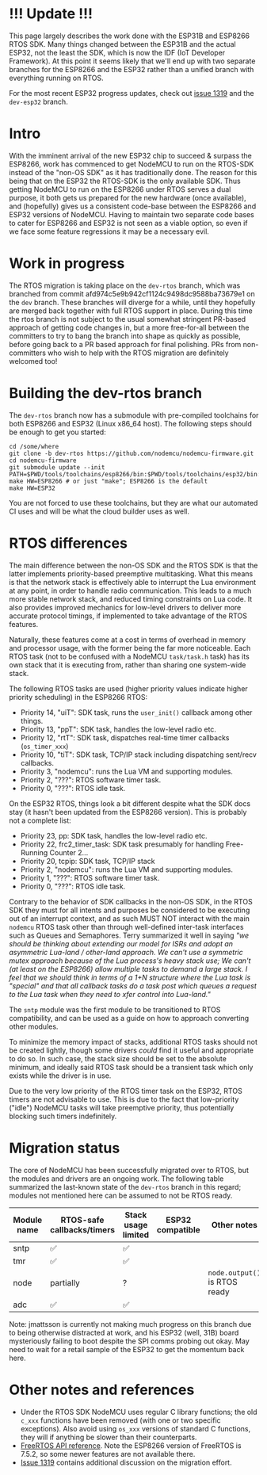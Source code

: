 # !!! Update !!!
This page largely describes the work done with the ESP31B and ESP8266 RTOS SDK. Many things changed between the ESP31B and the actual ESP32, not the least the SDK, which is now the IDF (IoT Developer Framework). At this point it seems likely that we'll end up with two separate branches for the ESP8266 and the ESP32 rather than a unified branch with everything running on RTOS.

For the most recent ESP32 progress updates, check out [issue 1319](https://github.com/nodemcu/nodemcu-firmware/issues/1319) and the `dev-esp32` branch.

# Intro
With the imminent arrival of the new ESP32 chip to succeed & surpass the ESP8266, work has commenced to get NodeMCU to run on the RTOS-SDK instead of the "non-OS SDK" as it has traditionally done. The reason for this being that on the ESP32 the RTOS-SDK is the only available SDK. Thus getting NodeMCU to run on the ESP8266 under RTOS serves a dual purpose, it both gets us prepared for the new hardware (once available), and (hopefully) gives us a consistent code-base between the ESP8266 and ESP32 versions of NodeMCU. Having to maintain two separate code bases to cater for ESP8266 and ESP32 is not seen as a viable option, so even if we face some feature regressions it may be a necessary evil.

# Work in progress
The RTOS migration is taking place on the `dev-rtos` branch, which was branched from commit afd974c5e9b942cf1124c9498dc9588ba73679e1 on the `dev` branch. These branches will diverge for a while, until they hopefully are merged back together with full RTOS support in place. During this time the rtos branch is not subject to the usual somewhat stringent PR-based approach of getting code changes in, but a more free-for-all between the committers to try to bang the branch into shape as quickly as possible, before going back to a PR based approach for final polishing. PRs from non-committers who wish to help with the RTOS migration are definitely welcomed too!

# Building the dev-rtos branch
The `dev-rtos` branch now has a submodule with pre-compiled toolchains for both ESP8266 and ESP32 (Linux x86_64 host). The following steps should be enough to get you started:
```
cd /some/where
git clone -b dev-rtos https://github.com/nodemcu/nodemcu-firmware.git
cd nodemcu-firmware
git submodule update --init
PATH=$PWD/tools/toolchains/esp8266/bin:$PWD/tools/toolchains/esp32/bin:$PATH
make HW=ESP8266 # or just "make"; ESP8266 is the default
make HW=ESP32
```
You are not forced to use these toolchains, but they are what our automated CI uses and will be what the cloud builder uses as well.

# RTOS differences
The main difference between the non-OS SDK and the RTOS SDK is that the latter implements priority-based preemptive multitasking. What this means is that the network stack is effectively able to interrupt the Lua environment at any point, in order to handle radio communication. This leads to a much more stable network stack, and reduced timing constraints on Lua code. It also provides improved mechanics for low-level drivers to deliver more accurate protocol timings, if implemented to take advantage of the RTOS features. 

Naturally, these features come at a cost in terms of overhead in memory and processor usage, with the former being the far more noticeable. Each RTOS task (not to be confused with a NodeMCU `task/task.h` task) has its own stack that it is executing from, rather than sharing one system-wide stack.

The following RTOS tasks are used (higher priority values indicate higher priority scheduling) in the ESP8266 RTOS:
  - Priority 14, "uiT": SDK task, runs the `user_init()` callback among other things.
  - Priority 13, "ppT": SDK task, handles the low-level radio etc.
  - Priority 12, "rtT": SDK task, dispatches real-time timer callbacks (`os_timer_xxx`)
  - Priority 10, "tiT": SDK task, TCP/IP stack including dispatching sent/recv callbacks.
  - Priority 3, "nodemcu": runs the Lua VM and supporting modules.
  - Priority 2, "???": RTOS software timer task.
  - Priority 0, "???": RTOS idle task.

On the ESP32 RTOS, things look a bit different despite what the SDK docs stay (it hasn't been updated from the ESP8266 version). This is probably not a complete list:
  - Priority 23, pp: SDK task, handles the low-level radio etc.
  - Priority 22, frc2_timer_task: SDK task presumably for handling Free-Running Counter 2...
  - Priority 20, tcpip: SDK task, TCP/IP stack
  - Priority 2, "nodemcu": runs the Lua VM and supporting modules.
  - Priority 1, "???": RTOS software timer task.
  - Priority 0, "???": RTOS idle task.


Contrary to the behavior of SDK callbacks in the non-OS SDK, in the RTOS SDK they must for all intents and purposes be considered to be executing out of an interrupt context, and as such MUST NOT interact with the main `nodemcu` RTOS task other than through well-defined inter-task interfaces such as Queues and Semaphores. Terry summarized it well in saying *"we should be thinking about extending our model for ISRs and adopt an asymmetric Lua-land / other-land approach. We can't use a symmetric mutex approach because of the Lua process's heavy stack use; We can't (at least on the ESP8266) allow multiple tasks to demand a large stack. I feel that we should think in terms of a 1+N structure where the Lua task is "special" and that all callback tasks do a task post which queues a request to the Lua task when they need to xfer control into Lua-land."*

The `sntp` module was the first module to be transitioned to RTOS compatibility, and can be used as a guide on how to approach converting other modules.

To minimize the memory impact of stacks, additional RTOS tasks should not be created lightly, though some drivers *could* find it useful and appropriate to do so. In such case, the stack size should be set to the absolute minimum, and ideally said RTOS task should be a transient task which only exists while the driver is in use.

Due to the very low priority of the RTOS timer task on the ESP32, RTOS timers are not advisable to use. This is due to the fact that low-priority ("idle") NodeMCU tasks will take preemptive priority, thus potentially blocking such timers indefinitely.

# Migration status
The core of NodeMCU has been successfully migrated over to RTOS, but the modules and drivers are an ongoing work. The following table summarized the last-known state of the `dev-rtos` branch in this regard; modules not mentioned here can be assumed to not be RTOS ready.

|Module name|RTOS-safe callbacks/timers|Stack usage limited|ESP32 compatible|Other notes|
|-----------|-------------------|----------------------------|-------------------|-----------|
|sntp| :white_check_mark: | :white_check_mark: | | |
|tmr| :white_check_mark: | :white_check_mark: | | |
|node| partially | ? | | `node.output()` is RTOS ready |
|adc| :white_check_mark: | :white_check_mark: | | |

Note: jmattsson is currently not making much progress on this branch due to being otherwise distracted at work, and his ESP32 (well, 31B) board mysteriously failing to boot despite the SPI comms probing out okay. May need to wait for a retail sample of the ESP32 to get the momentum back here.

# Other notes and references
  - Under the RTOS SDK NodeMCU uses regular C library functions; the old `c_xxx` functions have been removed (with one or two specific exceptions). Also avoid using `os_xxx` versions of standard C functions, they will if anything be slower than their counterparts.
  - [FreeRTOS API reference](http://www.freertos.org/a00106.html). Note the ESP8266 version of FreeRTOS is 7.5.2, so some newer features are not available there.
  - [Issue 1319](https://github.com/nodemcu/nodemcu-firmware/issues/1319) contains additional discussion on the migration effort.
